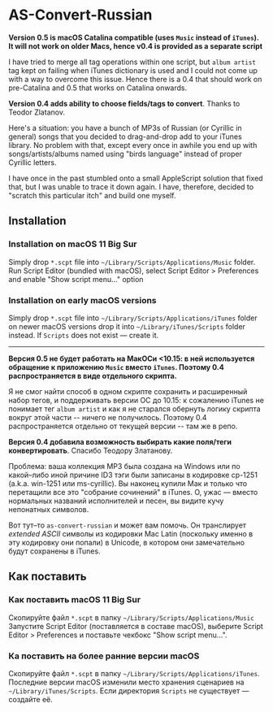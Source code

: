 # AS-Convert-Russian

**Version 0.5 is macOS Catalina compatible (uses `Music` instead of `iTunes`). It will not work on older Macs, hence v0.4 is provided as a separate script**

I have tried to merge all tag operations within one script, but `album artist` tag kept on failing when iTunes dictionary is used and I could not come up with a way to overcome this issue. Hence there is a 0.4 that should work on pre-Catalina and 0.5 that works on Catalina onwards.

**Version 0.4 adds ability to choose fields/tags to convert**. Thanks to Teodor Zlatanov.

Here's a situation: you have a bunch of MP3s of Russian (or Cyrillic in general) songs that you decided to drag-and-drop add to your iTunes library.  No problem with that, except every once in awhile you end up with songs/artists/albums named using "birds language" instead of proper Cyrillic letters.

I have once in the past stumbled onto a small AppleScript solution that fixed that, but I was unable to trace it down again.  I have, therefore, decided to "scratch this particular itch" and build one myself.

## Installation

### Installation on macOS 11 Big Sur

Simply drop `*.scpt` file into `~/Library/Scripts/Applications/Music` folder.
Run Script Editor (bundled with macOS), select Script Editor > Preferences and enable "Show script menu..." option

### Installation on early macOS versions

Simply drop `*.scpt` file into `~/Library/Scripts/Applications/iTunes` folder
on newer macOS versions drop it into `~/Library/iTunes/Scripts` folder instead. If `Scripts` does not exist — create it.

----

**Версия 0.5 не будет работать на МакОСи <10.15: в ней используется обращение к приложению `Music` вместо `iTunes`. Поэтому 0.4 распространяется в виде отдельного скрипта.**

Я не смог найти способ в одном скрипте сохранить и расширенный набор тегов, и поддерживать версии ОС до 10.15: к сожалению iTunes не понимает тег `album artist` и как я не старался обернуть логику скрипта вокруг этой части -- ничего не получилось. Поэтому 0.4 распространяется отдельно от текущей версии -- там же в репо.

**Версия 0.4 добавила возможность выбирать какие поля/теги конвертировать**. Спасибо Теодору Златанову.

Проблема: ваша коллекция MP3 была создана на Windows или по какой–либо иной причине ID3 тэги были записаны в кодировке cp-1251 (a.k.a. win-1251 или ms-cyrillic).  Вы наконец купили Мак и только что перетащили все это "собрание сочинений" в iTunes.  О, ужас — вместо нормальных названий исполнителей и песен, вы видите кучу непонатных символов.

Вот тут–то `as-convert-russian` и может вам помочь.  Он транслирует _extended ASCII_ символы из кодировки Mac Latin (поскольку именно в эту кодировку они попали) в Unicode, в котором они замечательно будут сохранены в iTunes.


## Как поставить

### Как поставить macOS 11 Big Sur
Скопируйте файл `*.scpt` в папку `~/Library/Scripts/Applications/Music`
Запустите Script Editor (поставляется в составе macOS), выберите Script Editor > Preferences и поставьте чекбокс "Show script menu...".

### Ка поставить на более ранние версии macOS
Скопируйте файл `*.scpt` в папку `~/Library/Scripts/Applications/iTunes`.
Последние версии macOS изменили место хранения сценариев на `~/Library/iTunes/Scripts`. Если директория `Scripts` не существует — создайте её.